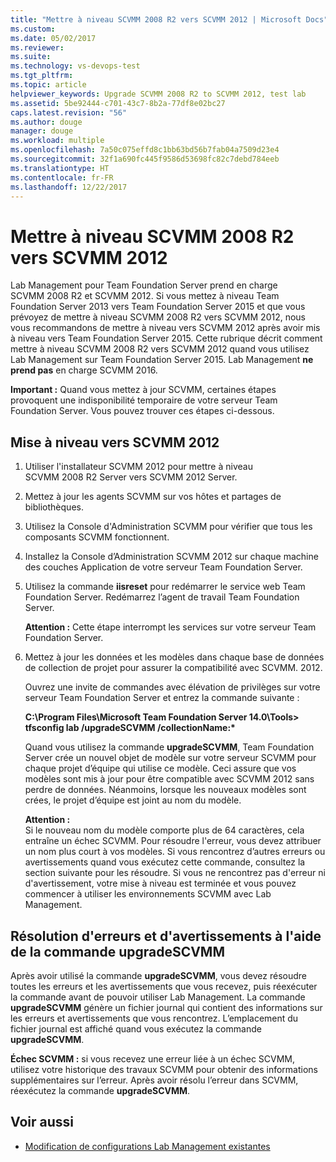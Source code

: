 ```yaml
---
title: "Mettre à niveau SCVMM 2008 R2 vers SCVMM 2012 | Microsoft Docs"
ms.custom: 
ms.date: 05/02/2017
ms.reviewer: 
ms.suite: 
ms.technology: vs-devops-test
ms.tgt_pltfrm: 
ms.topic: article
helpviewer_keywords: Upgrade SCVMM 2008 R2 to SCVMM 2012, test lab
ms.assetid: 5be92444-c701-43c7-8b2a-77df8e02bc27
caps.latest.revision: "56"
ms.author: douge
manager: douge
ms.workload: multiple
ms.openlocfilehash: 7a50c075effd8c1bb63bd56b7fab04a7509d23e4
ms.sourcegitcommit: 32f1a690fc445f9586d53698fc82c7debd784eeb
ms.translationtype: HT
ms.contentlocale: fr-FR
ms.lasthandoff: 12/22/2017
---
```

# <a name="upgrade-scvmm-2008-r2-to-scvmm-2012"></a>Mettre à niveau SCVMM 2008 R2 vers SCVMM 2012

Lab Management pour Team Foundation Server prend en charge SCVMM 2008 R2 et SCVMM 2012. Si vous mettez à niveau Team Foundation Server 2013 vers Team Foundation Server 2015 et que vous prévoyez de mettre à niveau SCVMM 2008 R2 vers SCVMM 2012, nous vous recommandons de mettre à niveau vers SCVMM 2012 après avoir mis à niveau vers Team Foundation Server 2015. Cette rubrique décrit comment mettre à niveau SCVMM 2008 R2 vers SCVMM 2012 quand vous utilisez Lab Management sur Team Foundation Server 2015.
Lab Management **ne prend pas** en charge SCVMM 2016. 

**Important :** Quand vous mettez à jour SCVMM, certaines étapes provoquent une indisponibilité temporaire de votre serveur Team Foundation Server. Vous pouvez trouver ces étapes ci-dessous.

## <a name="upgrading-to-scvmm-2012"></a>Mise à niveau vers SCVMM 2012

1. Utiliser l'installateur SCVMM 2012 pour mettre à niveau SCVMM 2008 R2 Server vers SCVMM 2012 Server.

1. Mettez à jour les agents SCVMM sur vos hôtes et partages de bibliothèques.

1. Utilisez la Console d'Administration SCVMM pour vérifier que tous les composants SCVMM fonctionnent.

1. Installez la Console d’Administration SCVMM 2012 sur chaque machine des couches Application de votre serveur Team Foundation Server.

1. Utilisez la commande **iisreset** pour redémarrer le service web Team Foundation Server. Redémarrez l’agent de travail Team Foundation Server.

   **Attention :** Cette étape interrompt les services sur votre serveur Team Foundation Server.

1. Mettez à jour les données et les modèles dans chaque base de données de collection de projet pour assurer la compatibilité avec SCVMM. 
   2012.

   Ouvrez une invite de commandes avec élévation de privilèges sur votre serveur Team Foundation Server et entrez la commande suivante :

   **C:\\Program Files\\Microsoft Team Foundation Server 14.0\\Tools\> tfsconfig lab /upgradeSCVMM /collectionName:\***

   Quand vous utilisez la commande **upgradeSCVMM**, Team Foundation Server crée un nouvel objet de modèle sur votre serveur SCVMM pour chaque projet d’équipe qui utilise ce modèle. Ceci assure que vos modèles sont mis à jour pour être compatible avec SCVMM 2012 sans perdre de données. Néanmoins, lorsque les nouveaux modèles sont crées, le projet d’équipe est joint au nom du modèle.

   **Attention :**  
   Si le nouveau nom du modèle comporte plus de 64 caractères, cela entraîne un échec SCVMM. Pour résoudre l'erreur, vous devez attribuer un nom plus court à vos modèles. Si vous rencontrez d’autres erreurs ou avertissements quand vous exécutez cette commande, consultez la section suivante pour les résoudre. Si vous ne rencontrez pas d'erreur ni d'avertissement, votre mise à niveau est terminée et vous pouvez commencer à utiliser les environnements SCVMM avec Lab Management.

## <a name="resolving-errors-and-warnings-when-using-the-upgradescvmm-command"></a>Résolution d'erreurs et d'avertissements à l'aide de la commande upgradeSCVMM

Après avoir utilisé la commande **upgradeSCVMM**, vous devez résoudre toutes les erreurs et les avertissements que vous recevez, puis réexécuter la commande avant de pouvoir utiliser Lab Management. La commande **upgradeSCVMM** génère un fichier journal qui contient des informations sur les erreurs et avertissements que vous rencontrez. L’emplacement du fichier journal est affiché quand vous exécutez la commande **upgradeSCVMM**.

**Échec SCVMM :** si vous recevez une erreur liée à un échec SCVMM, utilisez votre historique des travaux SCVMM pour obtenir des informations supplémentaires sur l’erreur. Après avoir résolu l’erreur dans SCVMM, réexécutez la commande **upgradeSCVMM**.

## <a name="see-also"></a>Voir aussi

* [Modification de configurations Lab Management existantes](https://msdn.microsoft.com/library/ee704508%28v=vs.140%29.aspx)
